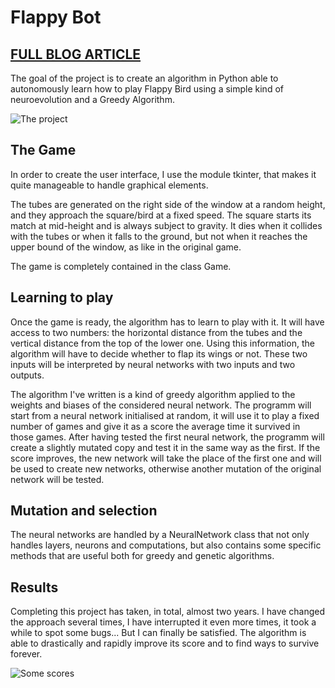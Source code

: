 # Flappy Bot
## [FULL BLOG ARTICLE](https://fabiosacerdote.com/en/3.html)

The goal of the project is to create an algorithm in Python able to autonomously learn how to play Flappy Bird using a simple kind of neuroevolution and a Greedy Algorithm.

![The project](https://fabiosacerdote.com/content/projects/Flappy%20Bot/1.PNG)



## The Game
In order to create the user interface, I use the module tkinter, that makes it quite manageable to handle graphical elements.

The tubes are generated on the right side of the window at a random height, and they approach the square/bird at a fixed speed. The square starts its match at mid-height and is always subject to gravity. It dies when it collides with the tubes or when it falls to the ground, but not when it reaches the upper bound of the window, as like in the original game.

The game is completely contained in the class Game.

## Learning to play
Once the game is ready, the algorithm has to learn to play with it. It will have access to two numbers: the horizontal distance from the tubes and the vertical distance from the top of the lower one. Using this information, the algorithm will have to decide whether to flap its wings or not. These two inputs will be interpreted by neural networks with two inputs and two outputs. 

The algorithm I've written is a kind of greedy algorithm applied to the weights and biases of the considered neural network. The programm will start from a neural network initialised at random, it will use it to play a fixed number of games and give it as a score the average time it survived in those games. After having tested the first neural network, the programm will create a slightly mutated copy and test it in the same way as the first. If the score improves, the new network will take the place of the first one and will be used to create new networks, otherwise another mutation of the original network will be tested.

## Mutation and selection
The neural networks are handled by a NeuralNetwork class that not only handles layers, neurons and computations, but also contains some specific methods that are useful both for greedy and genetic algorithms.

## Results
Completing this project has taken, in total, almost two years. I have changed the approach several times, I have interrupted it even more times, it took a while to spot some bugs... But I can finally be satisfied. The algorithm is able to drastically and rapidly improve its score and to find ways to survive forever.


![Some scores](https://fabiosacerdote.com/content/projects/Flappy%20Bot/4.png)
